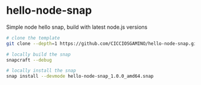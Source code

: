 hello-node-snap
===============

Simple node hello snap, build with latest node.js versions

```bash
# clone the template
git clone --depth=1 https://github.com/CICCIOSGAMINO/hello-node-snap.git  . && rm -rf ./.git

# locally build the snap
snapcraft --debug

# locally install the snap
snap install --devmode hello-node-snap_1.0.0_amd64.snap
```